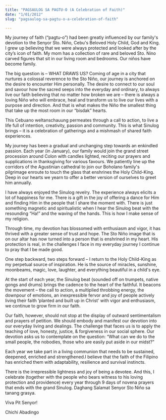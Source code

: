 ```yaml
---
title: "PAGSAULOG SA PAGTU-O (A Celebration of Faith)"
date: "1/01/2012"
slug: "pagsaulog-sa-pagtu-o-a-celebration-of-faith"

---
```


My journey of faith (“pagtu-o”) had been greatly influenced by our family's devotion to the Senyor Sto. Niño, Cebu's Beloved Holy Child, God and King. I grew up believing that we were always protected and looked after by the city’s icon of faith. My mom has a collection of rare and beloved Sto. Nino carved figures that sit in our living room and bedrooms. Our niños have become family.

The big question is – WHAT DRAWS US? Coming of age in a city that nurtures a colossal reverence to the Sto Niño, our journey is anchored on the desire to encounter Him personally. The desire to connect to our soul and savour how the sacred seeps into the everyday and ordinary, to always live our faith believing that no matter how broken we are – there is always a loving Niño who will embrace, heal and transform us to live our lives with a purpose and direction. And that is what makes the Niño the smallest thing that take up the most room in our “bisdak” hearts.

This Cebuano weltanschauung permeates through a call to action, to live a life full of intention, creativity, passion and community. This is what Sinulog brings – it is a celebration of gatherings and a mishmash of shared faith experiences.

My journey has been a gradual and unchanging step towards an enkindled passion. Each year (in January), our family would join the grand street procession around Colon with candles lighted, reciting our prayers and supplications in thanksgiving for various favours. We patiently line up the corridors of the Agustinian cathedral to join our Boholano family's pilgrimage enroute to touch the glass that enshrines the Holy Child-King. Deep in our hearts we yearn to offer a better version of ourselves to greet him annually.

I have always enjoyed the Sinulog revelry. The experience always elicits a lot of happiness for me. There is a gift in the joy of offering a dance for Him and finding Him in the people that I share the moment with. There is just something magnetic and spiritualistic when I hear the Sinulog beat with the resounding “Ha!” and the waving of the hands. This is how I make sense of my religion.

Through time, my devotion has blossomed with enthusiasm and vigor, it has thrived with a greater sense of trust and hope. The Sto Niño image that is on our altar has now turned into a person that is enshrined in my heart. His protection is real, in the challenges I face in my everyday journey I continue to pray that I be made good.

One step backward, two steps forward – I return to the Holy Child-King as my perpetual source of inspiration. He is the source of miracles, sunshine, moonbeams, magic, love, laughter, and everything beautiful in a child's eye.

At the start of each year, the Sinulog beat (sounded off on trumpets, native gongs and drums) brings the cadence to the heart of the faithful. It beacons the movement – the call to action, a multiplied throbbing energy, the downpour of emotions, an inexpressible fervor and joy of people actively living their faith ‘planted and built up in Christ' with vigor and enthusiasm, we continue to grow firm in our faith.

Our faith, however, should not stop at the display of outward sentimentalism and prayers of petition. We should embody and manifest our devotion into our everyday living and dealings. The challenge that faces us is to apply the teaching of love, honesty, justice, & forgiveness in our social sphere. Our devotion asks us to contemplate on the question: “What can we do to the small people, the nobodies, those who are easily put aside in our midst?”

Each year we take part in a living communion that needs to be sustained, deepened, enriched and strengthened.I believe that the faith of the Filipino has enriched them with adaptability, resilience and survival instincts.

There is the irrepressible lightness and joy of being a devotee. And this, I celebrate (together with the people who bears witness to his loving protection and providence) every year through 9 days of novena prayers that ends with the grand Sinulog. Daghang Salamat Senyor Sto Niño sa tanang grasya.

Viva Pit Senyor!

Chichi Abadingo